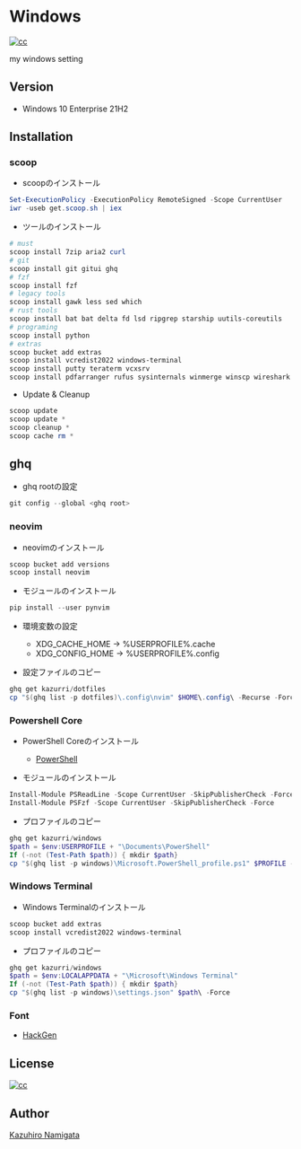# Windows
[![cc][cc_image]][cc_url]

my windows setting

## Version

* Windows 10 Enterprise 21H2

## Installation

### scoop

* scoopのインストール

```powershell
Set-ExecutionPolicy -ExecutionPolicy RemoteSigned -Scope CurrentUser
iwr -useb get.scoop.sh | iex
```

* ツールのインストール

```powershell
# must
scoop install 7zip aria2 curl
# git
scoop install git gitui ghq
# fzf
scoop install fzf
# legacy tools
scoop install gawk less sed which
# rust tools
scoop install bat bat delta fd lsd ripgrep starship uutils-coreutils
# programing
scoop install python
# extras
scoop bucket add extras
scoop install vcredist2022 windows-terminal
scoop install putty teraterm vcxsrv
scoop install pdfarranger rufus sysinternals winmerge winscp wireshark
```

* Update & Cleanup

```powershell
scoop update
scoop update *
scoop cleanup *
scoop cache rm *
```

## ghq

* ghq rootの設定

```powershell
git config --global <ghq root>
```

### neovim

* neovimのインストール

```powershell
scoop bucket add versions
scoop install neovim
```

* モジュールのインストール

```powershell
pip install --user pynvim
```

* 環境変数の設定
  * XDG_CACHE_HOME → %USERPROFILE%\.cache
  * XDG_CONFIG_HOME → %USERPROFILE%\.config

* 設定ファイルのコピー

```powershell
ghq get kazurri/dotfiles
cp "$(ghq list -p dotfiles)\.config\nvim" $HOME\.config\ -Recurse -Force
```

### Powershell Core

* PowerShell Coreのインストール
  * [PowerShell](https://github.com/PowerShell/PowerShell)

* モジュールのインストール

```powershell
Install-Module PSReadLine -Scope CurrentUser -SkipPublisherCheck -Force
Install-Module PSFzf -Scope CurrentUser -SkipPublisherCheck -Force
```

* プロファイルのコピー

```powershell
ghq get kazurri/windows
$path = $env:USERPROFILE + "\Documents\PowerShell"
If (-not (Test-Path $path)) { mkdir $path}
cp "$(ghq list -p windows)\Microsoft.PowerShell_profile.ps1" $PROFILE -Force
```

### Windows Terminal

* Windows Terminalのインストール

```powershell
scoop bucket add extras
scoop install vcredist2022 windows-terminal
```

* プロファイルのコピー

```powershell
ghq get kazurri/windows
$path = $env:LOCALAPPDATA + "\Microsoft\Windows Terminal"
If (-not (Test-Path $path)) { mkdir $path}
cp "$(ghq list -p windows)\settings.json" $path\ -Force
```

### Font

* [HackGen](https://github.com/yuru7/HackGen)

## License

[![cc][cc_image]][cc_url]

## Author

[Kazuhiro Namigata](mailto:kazurri@gmail.com)

[cc_image]: https://img.shields.io/badge/License-CC%20BY%204.0-lightgrey.svg?style=flat-square
[cc_url]: http://creativecommons.org/licenses/by/4.0/
